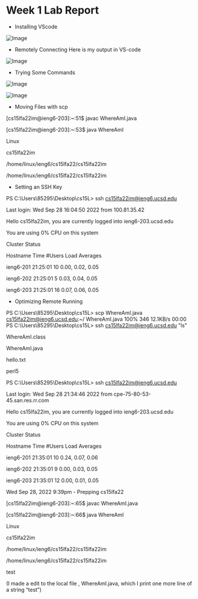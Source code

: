 # Week 1 Lab Report

- Installing VScode

![Image](https://matttam2002.github.io/cse15l-lab-reports/screenshot%20for%20cs15L%20week0.png)

- Remotely Connecting
Here is my output in VS-code

![Image](https://matttam2002.github.io/cse15l-lab-reports/Screenshot.1.png)

- Trying Some Commands

![Image](https://matttam2002.github.io/cse15l-lab-reports/screenshot.2.png)

![Image](https://matttam2002.github.io/cse15l-lab-reports/Screenshot.3.png)


- Moving Files with scp

[cs15lfa22im@ieng6-203]:~:51$ javac WhereAmI.java 

[cs15lfa22im@ieng6-203]:~:53$ java WhereAmI

Linux

cs15lfa22im

/home/linux/ieng6/cs15lfa22/cs15lfa22im

/home/linux/ieng6/cs15lfa22/cs15lfa22im

- Setting an SSH Key

PS C:\Users\85295\Desktop\cs15L> ssh cs15lfa22im@ieng6.ucsd.edu

Last login: Wed Sep 28 16:04:50 2022 from 100.81.35.42

Hello cs15lfa22im, you are currently logged into ieng6-203.ucsd.edu
 
You are using 0% CPU on this system
 
Cluster Status 

Hostname     Time    #Users  Load  Averages  

ieng6-201   21:25:01   10  0.00,  0.02,  0.05

ieng6-202   21:25:01   5   0.03,  0.04,  0.05

ieng6-203   21:25:01   16  0.07,  0.06,  0.05

- Optimizing Remote Running

PS C:\Users\85295\Desktop\cs15L> scp WhereAmI.java cs15lfa22im@ieng6.ucsd.edu:~/
WhereAmI.java                                                                                                                      100%  346    12.1KB/s   00:00    
PS C:\Users\85295\Desktop\cs15L> ssh cs15lfa22im@ieng6.ucsd.edu "ls"   

WhereAmI.class

WhereAmI.java

hello.txt

perl5

PS C:\Users\85295\Desktop\cs15L> ssh cs15lfa22im@ieng6.ucsd.edu 

Last login: Wed Sep 28 21:34:46 2022 from cpe-75-80-53-45.san.res.rr.com

Hello cs15lfa22im, you are currently logged into ieng6-203.ucsd.edu

You are using 0% CPU on this system

Cluster Status 

Hostname     Time    #Users  Load  Averages  

ieng6-201   21:35:01   10  0.24,  0.07,  0.06

ieng6-202   21:35:01   9   0.00,  0.03,  0.05

ieng6-203   21:35:01   12  0.00,  0.01,  0.05
 
Wed Sep 28, 2022  9:39pm - Prepping cs15lfa22

[cs15lfa22im@ieng6-203]:~:65$ javac WhereAmI.java

[cs15lfa22im@ieng6-203]:~:66$ java WhereAmI 

Linux

cs15lfa22im

/home/linux/ieng6/cs15lfa22/cs15lfa22im

/home/linux/ieng6/cs15lfa22/cs15lfa22im

test

(I made a edit to the local file , WhereAmI.java, which I print one more line of a string “test”) 




